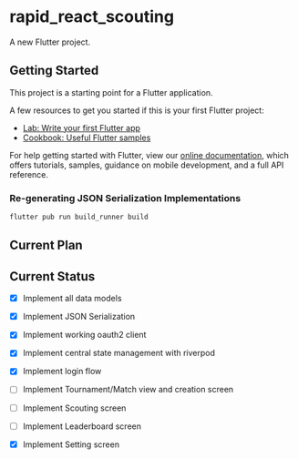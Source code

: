 # rapid_react_scouting

A new Flutter project.

## Getting Started

This project is a starting point for a Flutter application.

A few resources to get you started if this is your first Flutter project:

- [Lab: Write your first Flutter app](https://flutter.dev/docs/get-started/codelab)
- [Cookbook: Useful Flutter samples](https://flutter.dev/docs/cookbook)

For help getting started with Flutter, view our
[online documentation](https://flutter.dev/docs), which offers tutorials,
samples, guidance on mobile development, and a full API reference.


### Re-generating JSON Serialization Implementations

```sh
flutter pub run build_runner build
```

## Current Plan



## Current Status

- [x] Implement all data models
- [x] Implement JSON Serialization
- [x] Implement working oauth2 client
- [x] Implement central state management with riverpod
- [x] Implement login flow
- [ ] Implement Tournament/Match view and creation screen
- [ ] Implement Scouting screen
- [ ] Implement Leaderboard screen
- [x] Implement Setting screen

